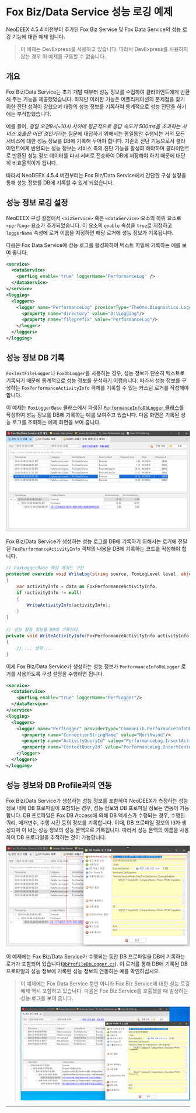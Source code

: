 # Fox Biz/Data Service 성능 로깅 예제

NeoDEEX 4.5.4 버전부터 추가된 Fox Biz Service 및 Fox Data Service의 성능 로깅 기능에 대한 예제 입니다.

> 이 예제는 DevExpress를 사용하고 있습니다. 따라서 DevExpress를 사용하지 않는 경우 이 예제를 구동할 수 없습니다.

## 개요

Fox Biz/Data Service는 초기 개발 때부터 성능 정보를 수집하여 클라이언트에게 반환해 주는 기능을 제공했었습니다. 하지만 이러한 기능은 어플리케이션의 문제점을 찾기 위한 진단 성격이 강했으며 대량의 성능 정보를 기록하여 통계적으로 성능 진단을 하기에는 부적합했습니다.

예를 들어, *평일 오전9시~10시 사이에 평균적으로 응답 속도가 500ms을 초과하는 서비스 호출은 어떤 것인가*라는 질문에 대답하기 위해서는 평일동안 수행되는 거의 모든 서비스에 대한 성능 정보를 DB에 기록해 두어야 합니다. 기존의 진단 기능으로서 클라이언트에게 반환되는 성능 정보는 서비스 측의 진단 기능을 활성화 해야하며 클라이언트로 반환된 성능 정보 데이터를 다시 서버로 전송하여 DB에 저장해야 하기 때문에 대단히 비효율적이게 됩니다.

따라서 NeoDEEX 4.5.4 버전부터는 Fox Biz/Data Service에서 간단한 구성 설정을 통해 성능 정보를 DB에 기록할 수 있게 되었습니다.

## 성능 정보 로깅 설정

NeoDEEX 구성 설정에서 `<bizService>` 혹은 `<dataService>` 요소의 하위 요소로 `<perfLog>` 요소가 추가되었습니다. 이 요소의 `enable` 속성을 `true`로 지정하고 `loggerName` 속성에 로거 이름을 지정하면 해당 로거에 성능 정보가 기록됩니다.

다음은 Fox Data Service에 성능 로그를 활성화하여 텍스트 파일에 기록하는 예를 보여 줍니다.

```xml
<service>
  <dataService>
    <perfLog enable='true' loggerName='PerformanceLog' />
  </dataService>
</service>
<logging>
  <loggers>
    <logger name="PerformanceLog" providerType="TheOne.Diagnostics.Loggers.FoxTextFileLoggerProvider">
      <property name="directory" value="D:\Logging"/>
      <property name="fileprefix" value="PerformanceLog"/>
    </logger>
  </loggers>
</logging>
```

## 성능 정보 DB 기록

`FoxTextFileLogger`나 `FoxDbLogger`를 사용하는 경우, 성능 정보가 단순히 텍스트로 기록되기 때문에 통계적으로 성능 정보를 분석하기 어렵습니다. 따라서 성능 정보를 구성하는 `FoxPerformanceActivityInfo` 객체를 기록할 수 있는 커스텀 로거를 작성해야 합니다.

이 예제는 `FoxLoggerBase` 클래스에서 파생된 [`PerformanceInfoDbLogger` 클래스](./CommonLib/PerformanceInfoDbLogger.cs)를 작성하여 성능 정보를 DB에 기록하는 예를 보여주고 있습니다. 다음 화면은 기록된 성능 로그를 조회하는 예제 화면을 보여 줍니다.

![성능 로그 조회](images/perflogview.png)

Fox Biz/Data Service가 생성하는 성능 로그를 DB에 기록하기 위해서는 로거에 전달된 `FoxPerformanceActivityInfo` 객체의 내용을 DB에 기록하는 코드를 작성해야 합니다.

```cs
// FoxLoggerBase 핵심 메서드 구현
protected override void WriteLog(string source, FoxLogLevel level, object data)
{
    var activityInfo = data as FoxPerformanceActivityInfo;
    if (activityInfo != null)
    {
        WriteActivityInfo(activityInfo);
    }
}

// 성능 활동 정보를 DB에 기록한다.
private void WriteActivityInfo(FoxPerformanceActivityInfo activityInfo)
{
    // ... 생략 ...
}
```

이제 Fox Biz/Data Service가 생성하는 성능 정보가 `PerformanceInfoDbLogger` 로거를 사용하도록 구성 설정을 수행하면 됩니다.

```xml
<service>
  <dataService>
    <perfLog enable="true" loggerName="PerfLogger"/>
  </dataService>
</service>
<logging>
  <loggers>
    <logger name="PerfLogger" providerType="CommonLib.PerformanceInfoDbLoggerProvider, CommonLib" filter="Information">
      <property name="ConnectionStringName" value="Northwind"/>
      <property name="ActivityQueryId" value="PerformanceLog.InsertActivityInfo"/>
      <property name="ContextQueryId" value="PerformanceLog.InsertContextInfo"/>
    </logger>
  </loggers>
</logging>
```

## 성능 정보와 DB Profile과의 연동

Fox Biz/Data Service가 생성하는 성능 정보를 포함하여 NeoDEEX가 측정하는 성능 정보 내에 DB 프로파일이 포함되는 경우, 성능 정보와 DB 프로파일 정보는 연동이 가능합니다. DB 프로파일은 Fox DB Access에 의해 DB 액세스가 수행되는 경우, 수행된 쿼리, 매개변수, 수행 시간 등의 정보를 기록합니다. 이때, DB 프로파일 정보의 Id가 생성되며 이 Id는 성능 정보의 성능 문맥으로 기록됩니다. 따라서 성능 문맥의 이름을 사용하여 DB 프로파일을 추적하는 것이 가능합니다.

![성능 정보와 DB Profile 연동](images/assoc_dbprofile.png)

이 예제에는 Fox Biz/Data Service가 수행되는 동안 DB 프로파일을 DB에 기록하는 로거가 포함되어 있습니다([`DbProfileDbLogger.cs`](CommonLib/DbProfileDbLogger.cs)). 이 로거를 통해 DB에 기록된 DB 프로파일과 성능 정보에 기록된 성능 정보의 연동하는 예를 확인하십시오.

> 이 예제에는 Fox Data Service 뿐만 아니라 Fox Biz Service에 대한 성능 로깅 예제 역시 포함하고 있습니다. 다음은 Fox Biz Service를 호출했을 때 발생하는 성능 로그를 보여 줍니다.
>
> ![Fox Biz Service의 성능 로그](images/bizservice_perf.png)

---
